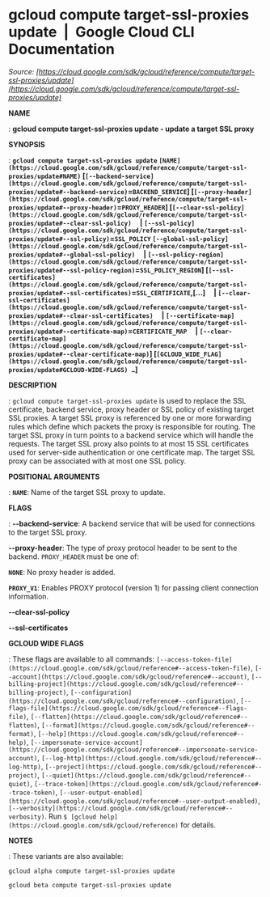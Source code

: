 # gcloud compute target-ssl-proxies update  |  Google Cloud CLI Documentation

*Source: [https://cloud.google.com/sdk/gcloud/reference/compute/target-ssl-proxies/update](https://cloud.google.com/sdk/gcloud/reference/compute/target-ssl-proxies/update)*

**NAME**

: **gcloud compute target-ssl-proxies update - update a target SSL proxy**

**SYNOPSIS**

: **`gcloud compute target-ssl-proxies update` `[NAME](https://cloud.google.com/sdk/gcloud/reference/compute/target-ssl-proxies/update#NAME)` [`[--backend-service](https://cloud.google.com/sdk/gcloud/reference/compute/target-ssl-proxies/update#--backend-service)`=`BACKEND_SERVICE`] [`[--proxy-header](https://cloud.google.com/sdk/gcloud/reference/compute/target-ssl-proxies/update#--proxy-header)`=`PROXY_HEADER`] [`[--clear-ssl-policy](https://cloud.google.com/sdk/gcloud/reference/compute/target-ssl-proxies/update#--clear-ssl-policy)`     | `[--ssl-policy](https://cloud.google.com/sdk/gcloud/reference/compute/target-ssl-proxies/update#--ssl-policy)`=`SSL_POLICY` `[--global-ssl-policy](https://cloud.google.com/sdk/gcloud/reference/compute/target-ssl-proxies/update#--global-ssl-policy)`     | `[--ssl-policy-region](https://cloud.google.com/sdk/gcloud/reference/compute/target-ssl-proxies/update#--ssl-policy-region)`=`SSL_POLICY_REGION`] [`[--ssl-certificates](https://cloud.google.com/sdk/gcloud/reference/compute/target-ssl-proxies/update#--ssl-certificates)`=`SSL_CERTIFICATE`,[…]     | `[--clear-ssl-certificates](https://cloud.google.com/sdk/gcloud/reference/compute/target-ssl-proxies/update#--clear-ssl-certificates)`     | `[--certificate-map](https://cloud.google.com/sdk/gcloud/reference/compute/target-ssl-proxies/update#--certificate-map)`=`CERTIFICATE_MAP`     | `[--clear-certificate-map](https://cloud.google.com/sdk/gcloud/reference/compute/target-ssl-proxies/update#--clear-certificate-map)`] [`[GCLOUD_WIDE_FLAG](https://cloud.google.com/sdk/gcloud/reference/compute/target-ssl-proxies/update#GCLOUD-WIDE-FLAGS) …`]**

**DESCRIPTION**

: `gcloud compute target-ssl-proxies update` is used to replace the SSL
certificate, backend service, proxy header or SSL policy of existing target SSL
proxies. A target SSL proxy is referenced by one or more forwarding rules which
define which packets the proxy is responsible for routing. The target SSL proxy
in turn points to a backend service which will handle the requests. The target
SSL proxy also points to at most 15 SSL certificates used for server-side
authentication or one certificate map. The target SSL proxy can be associated
with at most one SSL policy.

**POSITIONAL ARGUMENTS**

: **`NAME`**:
Name of the target SSL proxy to update.

**FLAGS**

: **--backend-service**:
A backend service that will be used for connections to the target SSL proxy.

**--proxy-header**:
The type of proxy protocol header to be sent to the backend.
`PROXY_HEADER` must be one of:

**`NONE`**:
No proxy header is added.

**`PROXY_V1`**:
Enables PROXY protocol (version 1) for passing client connection information.

**--clear-ssl-policy**

**--ssl-certificates**

**GCLOUD WIDE FLAGS**

: These flags are available to all commands: `[--access-token-file](https://cloud.google.com/sdk/gcloud/reference#--access-token-file)`,
`[--account](https://cloud.google.com/sdk/gcloud/reference#--account)`, `[--billing-project](https://cloud.google.com/sdk/gcloud/reference#--billing-project)`,
`[--configuration](https://cloud.google.com/sdk/gcloud/reference#--configuration)`,
`[--flags-file](https://cloud.google.com/sdk/gcloud/reference#--flags-file)`,
`[--flatten](https://cloud.google.com/sdk/gcloud/reference#--flatten)`, `[--format](https://cloud.google.com/sdk/gcloud/reference#--format)`, `[--help](https://cloud.google.com/sdk/gcloud/reference#--help)`, `[--impersonate-service-account](https://cloud.google.com/sdk/gcloud/reference#--impersonate-service-account)`,
`[--log-http](https://cloud.google.com/sdk/gcloud/reference#--log-http)`,
`[--project](https://cloud.google.com/sdk/gcloud/reference#--project)`, `[--quiet](https://cloud.google.com/sdk/gcloud/reference#--quiet)`, `[--trace-token](https://cloud.google.com/sdk/gcloud/reference#--trace-token)`, `[--user-output-enabled](https://cloud.google.com/sdk/gcloud/reference#--user-output-enabled)`,
`[--verbosity](https://cloud.google.com/sdk/gcloud/reference#--verbosity)`.
Run `$ [gcloud help](https://cloud.google.com/sdk/gcloud/reference)` for details.

**NOTES**

: These variants are also available:

```
gcloud alpha compute target-ssl-proxies update
```

```
gcloud beta compute target-ssl-proxies update
```